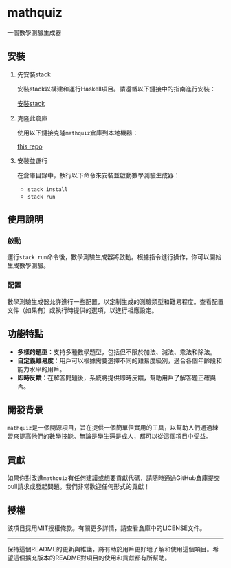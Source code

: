 # mathquiz

一個數學測驗生成器

## 安裝

1. 先安裝stack

   安裝stack以構建和運行Haskell項目。請遵循以下鏈接中的指南進行安裝：

   [安裝stack](https://docs.haskellstack.org/en/stable/README/)

2. 克隆此倉庫

   使用以下鏈接克隆`mathquiz`倉庫到本地機器：

   [this repo](https://github.com/bestian/mathquiz)

3. 安裝並運行

   在倉庫目錄中，執行以下命令來安裝並啟動數學測驗生成器：

   * ``` stack install ```
   * ``` stack run ```

## 使用說明

### 啟動

運行`stack run`命令後，數學測驗生成器將啟動。根據指令進行操作，你可以開始生成數學測驗。

### 配置

數學測驗生成器允許進行一些配置，以定制生成的測驗類型和難易程度。查看配置文件（如果有）或執行時提供的選項，以進行相應設定。

## 功能特點

- **多樣的題型**：支持多種數學題型，包括但不限於加法、減法、乘法和除法。
- **自定義難易度**：用戶可以根據需要選擇不同的難易度級別，適合各個年齡段和能力水平的用戶。
- **即時反饋**：在解答問題後，系統將提供即時反饋，幫助用戶了解答題正確與否。

## 開發背景

`mathquiz`是一個開源項目，旨在提供一個簡單但實用的工具，以幫助人們通過練習來提高他們的數學技能。無論是學生還是成人，都可以從這個項目中受益。

## 貢獻

如果你對改進`mathquiz`有任何建議或想要貢獻代碼，請隨時通過GitHub倉庫提交pull請求或發起問題。我們非常歡迎任何形式的貢獻！

## 授權

該項目採用MIT授權條款。有關更多詳情，請查看倉庫中的LICENSE文件。

---

保持這個README的更新與維護，將有助於用戶更好地了解和使用這個項目。希望這個擴充版本的README對項目的使用和貢獻都有所幫助。